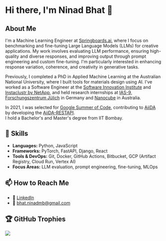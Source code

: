 # Hi there, I'm Ninad Bhat 👋

## About Me  
I'm a Machine Learning Engineer at [Springboards.ai](https://springboards.ai/), where I focus on benchmarking and fine-tuning Large Language Models (LLMs) for creative applications. My work involves evaluating LLM performance, ensuring high-quality and diverse responses, and improving output through prompt engineering and custom fine-tuning. I'm particularly interested in enhancing response variation, coherence, and creativity in generative tasks.

Previously, I completed a PhD in Applied Machine Learning at the Australian National University, where I built tools for materials design using AI. I've worked as a Software Engineer at the [Software Innovation Institute](https://sii.anu.edu.au/) and [Instaclustr by NetApp](https://www.instaclustr.com/), and held research internships at [IAS-9, Forschungszentrum Jülich](https://www.fz-juelich.de/en/ias/ias-9) in Germany and [Nanocube](https://www.nanocube.com.au/) in Australia.  

In 2021, I was selected for [Google Summer of Code](https://summerofcode.withgoogle.com/), contributing to [AiiDA](https://www.aiida.net/) by developing the [AiiDA-RESTAPI](https://github.com/aiidateam/aiida-restapi).  
I hold a Bachelor's and Master's degree from IIT Bombay.

## 💼 Skills  
- **Languages:** Python, JavaScript  
- **Frameworks:** PyTorch, FastAPI, Django, React  
- **Tools & DevOps:** Git, Docker, GitHub Actions, Bitbucket, GCP (Artifact Registry, Cloud Run, Vertex AI)  
- **Focus Areas:** LLM evaluation, prompt engineering, fine-tuning, MLOps

## 📫 How to Reach Me  
- 🔗 [LinkedIn](https://www.linkedin.com/in/ninad-bhat/)  
- 📧 bhat.ninadmb@gmail.com

## 🏆 GitHub Trophies  
![](https://github-profile-trophy.vercel.app/?username=NinadBhat&theme=radical&no-frame=false&no-bg=true&margin-w=4)
